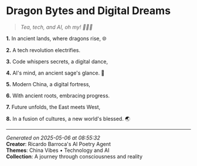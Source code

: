 # Dragon Bytes and Digital Dreams

> *Tea, tech, and AI, oh my! 🧝‍♀️👾*

**1.** In ancient lands, where dragons rise, 🌐


**2.** A tech revolution electrifies.


**3.** Code whispers secrets, a digital dance,


**4.** AI's mind, an ancient sage's glance. 🤖


**5.** Modern China, a digital fortress,


**6.** With ancient roots, embracing progress.


**7.** Future unfolds, the East meets West,


**8.** In a fusion of cultures, a new world's blessed. 🌏



---

*Generated on 2025-05-06 at 08:55:32*  
**Creator**: Ricardo Barroca's AI Poetry Agent  
**Themes**: China Vibes • Technology and AI  
**Collection**: A journey through consciousness and reality